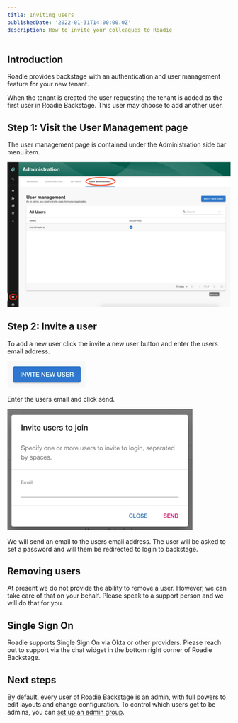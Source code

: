 ```yaml
---
title: Inviting users
publishedDate: '2022-01-31T14:00:00.0Z'
description: How to invite your colleagues to Roadie
---
```


## Introduction

Roadie provides backstage with an authentication and user management feature for your new tenant.

When the tenant is created the user requesting the tenant is added as the first user in Roadie Backstage. This user may choose to add another user.

## Step 1: Visit the User Management page

The user management page is contained under the Administration side bar menu item.

![user-management-page.webp](./user-management-page.webp)

## Step 2: Invite a user

To add a new user click the invite a new user button and enter the users email address.

![invite-user-button.webp](./invite-user-button.webp)

Enter the users email and click send.

![add-user-dialog.webp](./add-user-dialog.webp)

We will send an email to the users email address. The user will be asked to set a password and will them be redirected to login to backstage.

## Removing users

At present we do not provide the ability to remove a user. However, we can take care of that on your behalf. Please speak to a support person and we will do that for you.

## Single Sign On

Roadie supports Single Sign On via Okta or other providers. Please reach out to support via the chat widget in the bottom right corner of Roadie Backstage.

## Next steps

By default, every user of Roadie Backstage is an admin, with full powers to edit layouts and change configuration. To control which users get to be admins, you can [set up an admin group](/docs/getting-started/assigning-admins/).
